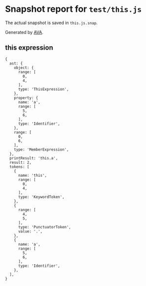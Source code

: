 # Snapshot report for `test/this.js`

The actual snapshot is saved in `this.js.snap`.

Generated by [AVA](https://ava.li).

## this expression

    {
      ast: {
        object: {
          range: [
            0,
            4,
          ],
          type: 'ThisExpression',
        },
        property: {
          name: 'a',
          range: [
            5,
            6,
          ],
          type: 'Identifier',
        },
        range: [
          0,
          6,
        ],
        type: 'MemberExpression',
      },
      printResult: 'this.a',
      result: 2,
      tokens: [
        {
          name: 'this',
          range: [
            0,
            4,
          ],
          type: 'KeywordToken',
        },
        {
          range: [
            4,
            5,
          ],
          type: 'PunctuatorToken',
          value: '.',
        },
        {
          name: 'a',
          range: [
            5,
            6,
          ],
          type: 'Identifier',
        },
      ],
    }
